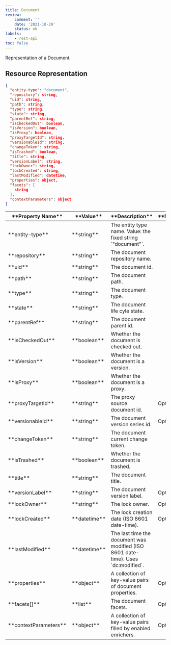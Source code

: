 ```yaml
---
title: Document
review:
    comment: ''
    date: '2021-10-29'
    status: ok
labels:
    - rest-api
toc: false
---
```


Representation of a Document.

## Resource Representation

```json
{
  "entity-type": "document",
  "repository": string,
  "uid": string,
  "path": string,
  "type": string,
  "state": string,
  "parentRef": string,
  "isCheckedOut": boolean,
  "isVersion": boolean,
  "isProxy": boolean,
  "proxyTargetId": string,
  "versionableId": string,
  "changeToken": string,
  "isTrashed": boolean,
  "title": string,
  "versionLabel": string,
  "lockOwner": string,
  "lockCreated": string,
  "lastModified": datetime,
  "properties": object,
  "facets": [
    string
  ],
  "contextParameters": object
}
```

<div class="table-scroll">
  <table>
    <thead>
      <tr>
        <th>**Property Name**</th>
        <th>**Value**</th>
        <th>**Description**</th>
        <th>**Notes**</th>
      </tr>
    </thead>
    <tbody>
      <tr>
        <td>**entity-type**</td>
        <td>**string**</td>
        <td>The entity type name. Value: the fixed string `"document"`.</td>
        <td></td>
      </tr>
      <tr>
        <td>**repository**</td>
        <td>**string**</td>
        <td>The document repository name.</td>
        <td></td>
      </tr>
      <tr>
        <td>**uid**</td>
        <td>**string**</td>
        <td>The document id.</td>
        <td></td>
      </tr>
      <tr>
        <td>**path**</td>
        <td>**string**</td>
        <td>The document path.</td>
        <td></td>
      </tr>
      <tr>
        <td>**type**</td>
        <td>**string**</td>
        <td>The document type.</td>
        <td></td>
      </tr>
      <tr>
        <td>**state**</td>
        <td>**string**</td>
        <td>The document life cyle state.</td>
        <td></td>
      </tr>
      <tr>
        <td>**parentRef**</td>
        <td>**string**</td>
        <td>The document parent id.</td>
        <td></td>
      </tr>
      <tr>
        <td>**isCheckedOut**</td>
        <td>**boolean**</td>
        <td>Whether the document is checked out.</td>
        <td></td>
      </tr>
      <tr>
        <td>**isVersion**</td>
        <td>**boolean**</td>
        <td>Whether the document is a version.</td>
        <td></td>
      </tr>
      <tr>
        <td>**isProxy**</td>
        <td>**boolean**</td>
        <td>Whether the document is a proxy.</td>
        <td></td>
      </tr>
      <tr>
        <td>**proxyTargetId**</td>
        <td>**string**</td>
        <td>The proxy source document id.</td>
        <td>Optional</td>
      </tr>
      <tr>
        <td>**versionableId**</td>
        <td>**string**</td>
        <td>The document version series id.</td>
        <td>Optional</td>
      </tr>
      <tr>
        <td>**changeToken**</td>
        <td>**string**</td>
        <td>The document current change token.</td>
        <td></td>
      </tr>
      <tr>
        <td>**isTrashed**</td>
        <td>**boolean**</td>
        <td>Whether the document is trashed.</td>
        <td></td>
      </tr>
      <tr>
        <td>**title**</td>
        <td>**string**</td>
        <td>The document title.</td>
        <td></td>
      </tr>
      <tr>
        <td>**versionLabel**</td>
        <td>**string**</td>
        <td>The document version label.</td>
        <td>Optional</td>
      </tr>
      <tr>
        <td>**lockOwner**</td>
        <td>**string**</td>
        <td>The lock owner.</td>
        <td>Optional</td>
      </tr>
      <tr>
        <td>**lockCreated**</td>
        <td>**datetime**</td>
        <td>The lock creation date (ISO 8601 date-time).</td>
        <td>Optional</td>
      </tr>
      <tr>
        <td>**lastModified**</td>
        <td>**datetime**</td>
        <td>The last time the document was modified (ISO 8601 date-time). Uses `dc:modified`.</td>
        <td></td>
      </tr>
      <tr>
        <td>**properties**</td>
        <td>**object**</td>
        <td>A collection of key-value pairs of document properties.</td>
        <td>Optional</td>
      </tr>
      <tr>
        <td>**facets[]**</td>
        <td>**list**</td>
        <td>The document facets.</td>
        <td>Optional</td>
      </tr>
      <tr>
        <td>**contextParameters**</td>
        <td>**object**</td>
        <td>A collection of key-value pairs filled by enabled enrichers.</td>
        <td>Optional</td>
      </tr>
    </tbody>
  </table>
</div>
